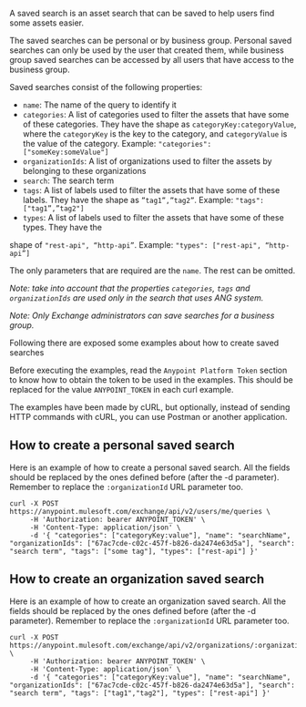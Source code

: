 A saved search is an asset search that can be saved to help users find some assets easier.
 
The saved searches can be personal or by business group. Personal saved searches can only be used by the user that created them, while business group saved searches can be accessed by all users that have access to the business group.
 
Saved searches consist of the following properties:

 - `name`: The name of the query to identify it
 - `categories`: A list of categories used to filter the assets that have some of these categories. They have the shape as `categoryKey:categoryValue`, where the `categoryKey` is the key to the category, and `categoryValue` is the value of the category. Example: `"categories": ["someKey:someValue"]`
 - `organizationIds`: A list of organizations used to filter the assets by belonging to these organizations
 - `search`: The search term
 - `tags`: A list of labels used to filter the assets that have some of these labels. They have the shape as `”tag1”,”tag2”`. Example: `"tags": ["tag1”,”tag2"]`
 - `types`: A list of labels used to filter the assets that have some of these types. They have the

 shape of `"rest-api", “http-api”`. Example: `"types": ["rest-api", “http-api”]`
 
The only parameters that are required are the `name`. The rest can be omitted.
 
_Note: take into account that the properties `categories`, `tags` and `organizationIds` are used only in the search that uses ANG system._
 
_Note: Only Exchange administrators can save searches for a business group._
 
 
Following there are exposed some examples about how to create saved searches
 
Before executing the examples, read the `Anypoint Platform Token` section to know how to obtain the token to be used in the examples. This should be replaced for the value `ANYPOINT_TOKEN` in each curl example.
 
The examples have been made by cURL, but optionally, instead of sending HTTP commands with cURL, you can use Postman or another application.
 
 
## How to create a personal saved search
 
Here is an example of how to create a personal saved search. All the fields should be replaced by the ones defined before (after the -d parameter). Remember to replace the `:organizationId` URL parameter too.
 
 
```
curl -X POST https://anypoint.mulesoft.com/exchange/api/v2/users/me/queries \
     -H 'Authorization: bearer ANYPOINT_TOKEN' \
     -H 'Content-Type: application/json' \
     -d '{ "categories": ["categoryKey:value"], "name": "searchName", "organizationIds": ["67ac7cde-c02c-457f-b826-da2474e63d5a"], "search": "search term", "tags": ["some tag"], "types": ["rest-api"] }'
```
 
## How to create an organization saved search
 
Here is an example of how to create an organization saved search. All the fields should be replaced by the ones defined before (after the -d parameter). Remember to replace the `:organizationId` URL parameter too.
 
```
curl -X POST https://anypoint.mulesoft.com/exchange/api/v2/organizations/:organizationId/queries \
     -H 'Authorization: bearer ANYPOINT_TOKEN' \
     -H 'Content-Type: application/json' \
     -d '{ "categories": ["categoryKey:value"], "name": "searchName", "organizationIds": ["67ac7cde-c02c-457f-b826-da2474e63d5a"], "search": "search term", "tags": ["tag1","tag2"], "types": ["rest-api"] }'
```
